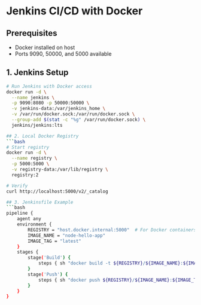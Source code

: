 # Jenkins CI/CD with Docker

## Prerequisites
- Docker installed on host
- Ports 9090, 50000, and 5000 available

## 1. Jenkins Setup
```bash
# Run Jenkins with Docker access
docker run -d \
  --name jenkins \
  -p 9090:8080 -p 50000:50000 \
  -v jenkins-data:/var/jenkins_home \
  -v /var/run/docker.sock:/var/run/docker.sock \
  --group-add $(stat -c "%g" /var/run/docker.sock) \
  jenkins/jenkins:lts

## 2. Local Docker Registry
```bash
# Start registry
docker run -d \
  --name registry \
  -p 5000:5000 \
  -v registry-data:/var/lib/registry \
  registry:2

# Verify
curl http://localhost:5000/v2/_catalog

## 3. Jenkinsfile Example
```bash
pipeline {
    agent any
    environment {
        REGISTRY = "host.docker.internal:5000"  # For Docker containers
        IMAGE_NAME = "node-hello-app"
        IMAGE_TAG = "latest"
    }
    stages {
        stage('Build') {
            steps { sh "docker build -t ${REGISTRY}/${IMAGE_NAME}:${IMAGE_TAG} ." }
        }
        stage('Push') {
            steps { sh "docker push ${REGISTRY}/${IMAGE_NAME}:${IMAGE_TAG}" }
        }
    }
}
